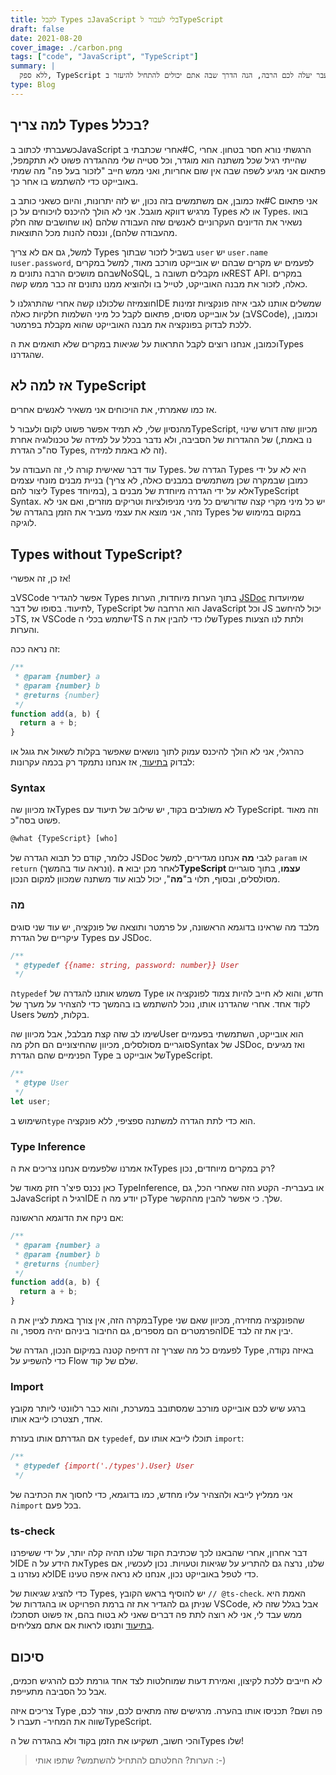 ```yaml
---
title: לקבל Types בJavaScript בלי לעבור לTypeScript
draft: false
date: 2021-08-20
cover_image: ./carbon.png
tags: ["code", "JavaScript", "TypeScript"]
summary: |
  ללא ספק, TypeScript נהיה נפוץ יותר ויותר. אם אתם מהמתנגדים, או שפשוט המעבר יעלה לכם הרבה, הנה הדרך שבה אתם יכולים להתחיל להיעזר בTypes בלי לגעת באף הגדרה של הפרויקט שלכם!
type: Blog
---
```


## למה צריך Types בכלל?

כשעברתי לכתוב בJavaScript אחרי שכתבתי ב#C, הרגשתי נורא חסר בטחון. אחרי שהייתי רגיל שכל משתנה הוא מוגדר, וכל סטייה שלי מההגדרה פשוט לא תתקמפל, פתאום אני מגיע לשפה שבה אין שום אחריות, ואני ממש חייב "לזכור בעל פה" מה שמתי באובייקט כדי להשתמש בו אחר כך.

אז כמובן, אם משתמשים בזה נכון, יש לזה יתרונות, והיום כשאני כותב ב#C אני פתאום מרגיש דווקא מוגבל. אני לא הולך להיכנס לויכוחים על כן Types או לא Types. בואו נשאיר את הדיונים העקרוניים לאנשים שזה העבודה שלהם (או שחושבים שזה חלק מהעבודה שלהם), וננסה להנות מכל התוצאות.

למשל, גם אם לא צריך Types בשביל לזכור שבתוך `user` יש `user.name` ו`user.password`, לפעמים יש מקרים שבהם יש אובייקט מורכב מאוד, למשל במקרים שבהם מושכים הרבה נתונים מNoSQL, או מקבלים תשובה בREST API. במקרים כאלה, לזכור את מבנה האובייקט, לטייל בו ולהוציא ממנו נתונים זה כבר ממש קשה.

חוצמיזה שלכולנו קשה אחרי שהתרגלנו לIDE שמשלים אותנו לגבי איזה פונקציות זמינות על אובייקט מסוים, פתאום לקבל כל מיני השלמות חלקיות כאלה (בVSCode), וכמובן, ללכת לבדוק בפונקציה את מבנה האובייקט שהוא מקבלת בפרמטר.

וכמובן, אנחנו רוצים לקבל התראות על שגיאות במקרים שלא תואמים את הTypes שהגדרנו.

## אז למה לא TypeScript

אז כמו שאמרתי, את הויכוחים אני משאיר לאנשים אחרים.

מהנסיון שלי, לא תמיד אפשר פשוט לקום ולעבור לTypeScript, מכיוון שזה דורש שינוי של ההגדרות של הסביבה, ולא נדבר בכלל על למידה של טכנולוגיה אחרת (נו באמת, סה"כ הגדרת Types, זה לא באמת למידה).

עוד דבר שאישית קורה לי, זה העבודה על Types. הגדרה של Types היא לא על ידי בניית מבנים מונחי עצמים (כמובן שבמקרה שכן משתמשים במבנים כאלה, לא צריך ליצור להם Types במיוחד), אלא על ידי הגדרה מיוחדת של מבנים בTypeScript Syntax. יש כל מיני מקרי קצה שדורשים כל מיני מניפולציות וטריקים מוזרים, ואם אני לא נזהר, אני מוצא את עצמי מעביר את הזמן בהגדרה של Types במקום במימוש של לוגיקה.

## Types without TypeScript?

אז כן, זה אפשרי!

בVSCode אפשר להגדיר Types בתוך הערות מיוחדות, הערות [JSDoc](https://jsdoc.app/) שמיועדות לתיעוד. בסופו של דבר, TypeScript הוא הרחבה של JavaScript וכל JS יכול להיחשב כTS, אז VSCode ישתמש בכלי הTS שלו כדי להבין את הTypes ולתת לנו הצעות והערות.

זה נראה ככה:

```javascript
/**
 * @param {number} a
 * @param {number} b
 * @returns {number}
 */
function add(a, b) {
  return a + b;
}
```

כהרגלי, אני לא הולך להיכנס עמוק לתוך נושאים שאפשר בקלות לשאול את גוגל או לבדוק [בתיעוד](https://www.typescriptlang.org/docs/handbook/jsdoc-supported-types.html), אז אנחנו נתמקד רק בכמה עקרונות:

### Syntax

אז מכיוון שהTypes לא משולבים בקוד, יש שילוב של תיעוד עם TypeScript. וזה מאוד פשוט בסה"כ.

```javascript
@what {TypeScript} [who]
```

כלומר, קודם כל תבוא הגדרה של JSDoc לגבי **מה** אנחנו מגדירים, למשל `param` או `return` (ונראה עוד בהמשך). לאחר מכן יבוא **הTypeScript עצמו**, בתוך סוגריים מסולסלים, ובסוף, תלוי ב"**מה**", יכול לבוא עוד משתנה שמכוון למקום הנכון.

### מה

מלבד מה שראינו בדוגמא הראשונה, על פרמטר ותוצאה של פונקציה, יש עוד שני סוגים עיקריים של הגדרת Types עם JSDoc.

```javascript
/**
 * @typedef {{name: string, password: number}} User
 */
```

ה`typedef` משמש אותנו להגדרה של Type חדש, והוא לא חייב להיות צמוד לפונקציה או לקוד אחד. אחרי שהגדרנו אותו, נוכל להשתמש בו בהמשך כדי להצהיר על מערך של Users בקלות, למשל.

שימו לב שזה קצת מבלבל, אבל מכיוון שהUser הוא אובייקט, השתמשתי בפעמיים סוגריים מסולסלים, מכיוון שהחיצוניים הם חלק מהSyntax של JSDoc, ואז מגיעים הפנימיים שהם הגדרת Type של אובייקט בTypeScript.

```javascript
/**
 * @type User
 */
let user;
```

השימוש ב`type` הוא כדי לתת הגדרה למשתנה ספציפי, ללא פונקציה.

### Type Inference

אז אמרנו שלפעמים אנחנו צריכים את הTypes רק במקרים מיוחדים, נכון?

כאן נכנס פיצ'ר חזק מאוד של TypeInference, או בעברית- הקטע הזה שאחרי הכל, גם בJavaScript רגיל הIDE כן יודע מה הType שלך. כי אפשר להבין מההקשר.

אם ניקח את הדוגמא הראשונה:

```javascript
/**
 * @param {number} a
 * @param {number} b
 * @returns {number}
 */
function add(a, b) {
  return a + b;
}
```

במקרה הזה, אין צורך באמת לציין את הType שהפונקציה מחזירה, מכיוון שאם שני הפרמטרים הם מספרים, גם החיבור ביניהם יהיה מספר, והIDE יבין את זה לבד.

לפעמים כל מה שצריך זה דחיפה קטנה במיקום הנכון, הגדרה של Type באיזה נקודה, כדי להשפיע על Flow שלם של קוד.

### Import

ברגע שיש לכם אובייקט מורכב שמסתובב במערכת, והוא כבר רלוונטי ליותר מקובץ אחד, תצטרכו לייבא אותו.

אם הגדרתם אותו בעזרת `typedef`, תוכלו לייבא אותו עם `import`:

```javascript
/**
 * @typedef {import('./types').User} User
 */
```

אני ממליץ לייבא ולהצהיר עליו מחדש, כמו בדוגמא, כדי לחסוך את הכתיבה של ה`import` בכל פעם.

### ts-check

דבר אחרון, אחרי שהבאנו לכך שכתיבת הקוד שלנו תהיה קלה יותר, על ידי ששיפרנו לIDE את הידע על הTypes שלנו, נרצה גם להתריע על שגיאות וטעויות. נכון לעכשיו, אם לא נעזרנו בIDE כדי לטפל באובייקט נכון, אנחנו לא נראה איפה טעינו.

כדי להציג שגיאות של Types, יש להוסיף בראש הקובץ `// @ts-check`. האמת היא שניתן גם להגדיר את זה ברמת הפרויקט או בהגדרות של VSCode, אבל בגלל שזה לא ממש עבד לי, אני לא רוצה לתת פה דברים שאני לא בטוח בהם, אז פשוט תסתכלו [בתיעוד](https://code.visualstudio.com/docs/nodejs/working-with-javascript#_type-checking-javascript) ותנסו לראות אם אתם מצליחים.

## סיכום

לא חייבים ללכת לקיצון, ואמירת דעות שמוחלטות לצד אחד גורמת לכם להרגיש חכמים, אבל כל הסביבה מתעייפת.

צריכים איזה Type פה ושם? תכניסו אותו בהערה. מרגישים שזה מתאים לכם, עוזר לכם, שווה את המחיר- תעברו לTypeScript.

והכי חשוב, תשקיעו את הזמן בקוד ולא בהגדרה של הTypes שלו!

> הערות? החלטתם להתחיל להשתמש? שתפו אותי :-)
